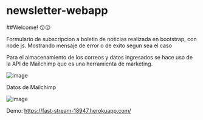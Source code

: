 # newsletter-webapp

##Welcome! 😗😗

Formulario de subscripcion a boletin de noticias realizada en bootstrap, con node js. Mostrando mensaje de error o de exito segun sea el caso

Para el almacenamiento de los correos y datos ingresados se hace uso de la API de Mailchimp que es una herramienta de marketing. 

![image](https://user-images.githubusercontent.com/90287359/144522949-d01c5906-38be-4bae-94f6-28647309227a.png)

Datos de Mailchimp 

![image](https://user-images.githubusercontent.com/90287359/144523046-e3e482ff-32d1-46ab-89b0-4b758ce67fe7.png)

Demo: https://fast-stream-18947.herokuapp.com/


